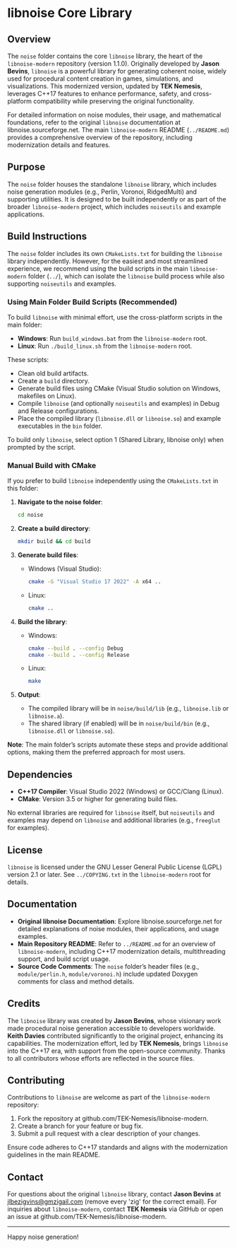 # libnoise Core Library

## Overview

The `noise` folder contains the core `libnoise` library, the heart of the `libnoise-modern` repository (version 1.1.0). Originally developed by **Jason Bevins**, `libnoise` is a powerful library for generating coherent noise, widely used for procedural content creation in games, simulations, and visualizations. This modernized version, updated by **TEK Nemesis**, leverages C++17 features to enhance performance, safety, and cross-platform compatibility while preserving the original functionality.

For detailed information on noise modules, their usage, and mathematical foundations, refer to the original `libnoise` documentation at libnoise.sourceforge.net. The main `libnoise-modern` README (`../README.md`) provides a comprehensive overview of the repository, including modernization details and features.

## Purpose

The `noise` folder houses the standalone `libnoise` library, which includes noise generation modules (e.g., Perlin, Voronoi, RidgedMulti) and supporting utilities. It is designed to be built independently or as part of the broader `libnoise-modern` project, which includes `noiseutils` and example applications.

## Build Instructions

The `noise` folder includes its own `CMakeLists.txt` for building the `libnoise` library independently. However, for the easiest and most streamlined experience, we recommend using the build scripts in the main `libnoise-modern` folder (`../`), which can isolate the `libnoise` build process while also supporting `noiseutils` and examples.

### Using Main Folder Build Scripts (Recommended)

To build `libnoise` with minimal effort, use the cross-platform scripts in the main folder:

- **Windows**: Run `build_windows.bat` from the `libnoise-modern` root.
- **Linux**: Run `./build_linux.sh` from the `libnoise-modern` root.

These scripts:
- Clean old build artifacts.
- Create a `build` directory.
- Generate build files using CMake (Visual Studio solution on Windows, makefiles on Linux).
- Compile `libnoise` (and optionally `noiseutils` and examples) in Debug and Release configurations.
- Place the compiled library (`libnoise.dll` or `libnoise.so`) and example executables in the `bin` folder.

To build only `libnoise`, select option 1 (Shared Library, libnoise only) when prompted by the script.

### Manual Build with CMake

If you prefer to build `libnoise` independently using the `CMakeLists.txt` in this folder:

1. **Navigate to the noise folder**:
   ```bash
   cd noise
   ```

2. **Create a build directory**:
   ```bash
   mkdir build && cd build
   ```

3. **Generate build files**:
   - Windows (Visual Studio):
     ```bash
     cmake -G "Visual Studio 17 2022" -A x64 ..
     ```
   - Linux:
     ```bash
     cmake ..
     ```

4. **Build the library**:
   - Windows:
     ```bash
     cmake --build . --config Debug
     cmake --build . --config Release
     ```
   - Linux:
     ```bash
     make
     ```

5. **Output**:
   - The compiled library will be in `noise/build/lib` (e.g., `libnoise.lib` or `libnoise.a`).
   - The shared library (if enabled) will be in `noise/build/bin` (e.g., `libnoise.dll` or `libnoise.so`).

**Note**: The main folder’s scripts automate these steps and provide additional options, making them the preferred approach for most users.

## Dependencies

- **C++17 Compiler**: Visual Studio 2022 (Windows) or GCC/Clang (Linux).
- **CMake**: Version 3.5 or higher for generating build files.

No external libraries are required for `libnoise` itself, but `noiseutils` and examples may depend on `libnoise` and additional libraries (e.g., `freeglut` for examples).

## License

`libnoise` is licensed under the GNU Lesser General Public License (LGPL) version 2.1 or later. See `../COPYING.txt` in the `libnoise-modern` root for details.

## Documentation

- **Original libnoise Documentation**: Explore libnoise.sourceforge.net for detailed explanations of noise modules, their applications, and usage examples.
- **Main Repository README**: Refer to `../README.md` for an overview of `libnoise-modern`, including C++17 modernization details, multithreading support, and build script usage.
- **Source Code Comments**: The `noise` folder’s header files (e.g., `module/perlin.h`, `module/voronoi.h`) include updated Doxygen comments for class and method details.

## Credits

The `libnoise` library was created by **Jason Bevins**, whose visionary work made procedural noise generation accessible to developers worldwide. **Keith Davies** contributed significantly to the original project, enhancing its capabilities. The modernization effort, led by **TEK Nemesis**, brings `libnoise` into the C++17 era, with support from the open-source community. Thanks to all contributors whose efforts are reflected in the source files.

## Contributing

Contributions to `libnoise` are welcome as part of the `libnoise-modern` repository:

1. Fork the repository at github.com/TEK-Nemesis/libnoise-modern.
2. Create a branch for your feature or bug fix.
3. Submit a pull request with a clear description of your changes.

Ensure code adheres to C++17 standards and aligns with the modernization guidelines in the main README.

## Contact

For questions about the original `libnoise` library, contact **Jason Bevins** at jlbezigvins@gmzigail.com (remove every 'zig' for the correct email). For inquiries about `libnoise-modern`, contact **TEK Nemesis** via GitHub or open an issue at github.com/TEK-Nemesis/libnoise-modern.

---

Happy noise generation!
